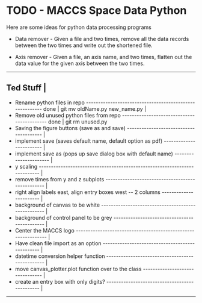 # TODO - MACCS Space Data Python #

Here are some ideas for python data processing programs

* Data remover - Given a file and two times, remove all the data records
  between the two times and write out the shortened file.
  
* Axis remover - Given a file, an axis name, and two times, flatten
  out the data value for the given axis between the two times.

-----------
Ted Stuff |
---------------------------------------------------------------------------------------------
- Rename python files in repo -------------------------------------------------------- done |
	git mv oldName.py new_name.py                                                       |
- Remove old unused python files from repo ------------------------------------------- done |
	git rm unused.py
- Saving the figure buttons (save as and save) --------------------------------------- |
- implement save (saves default name, default option as pdf)  ------------------------ |
- implement save as (pops up save dialog box with default name) ---------------------- |
- y scaling -------------------------------------------------------------------------- |
- remove times from y and z subplots ------------------------------------------------- |
- right align labels east, align entry boxes west -- 2 columns ----------------------- |
- background of canvas to be white --------------------------------------------------- |
- background of control panel to be grey --------------------------------------------- |
- Center the MACCS logo -------------------------------------------------------------- |
- Have clean file import as an option ------------------------------------------------ |
- datetime conversion helper function ------------------------------------------------ |
- move canvas_plotter.plot function over to the class -------------------------------- |
- create an entry box with only digits? ---------------------------------------------- |
--------------------------------------------------------------------------------------------